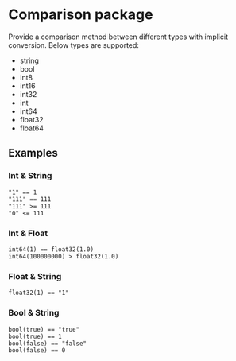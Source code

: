 # Comparison package
Provide a comparison method between different types with implicit conversion.
Below types are supported:
* string
* bool
* int8
* int16
* int32
* int
* int64
* float32
* float64

## Examples

### Int & String

```golang
"1" == 1
"111" == 111
"111" >= 111
"0" <= 111
```

### Int & Float
```golang
int64(1) == float32(1.0)
int64(100000000) > float32(1.0)
```

### Float & String
```golang
float32(1) == "1"
```

### Bool & String
```golang
bool(true) == "true"
bool(true) == 1
bool(false) == "false"
bool(false) == 0
```
